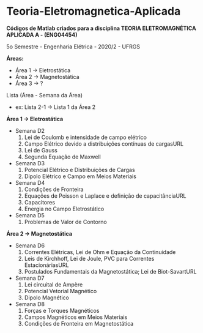 # Teoria-Eletromagnetica-Aplicada
**Códigos de Matlab criados para a disciplina TEORIA ELETROMAGNÉTICA APLICADA A - (ENG04454)**

5o Semestre - Engenharia Elétrica - 2020/2 - UFRGS 

**Áreas:**
* Área 1 -> Eletrostática
* Área 2 -> Magnetostática
* Área 3 -> ?

Lista (Área - Semana da Área)
* ex: Lista 2-1 -> Lista 1 da Área 2

**Área 1 -> Eletrostática**
* Semana D2
  1. Lei de Coulomb e intensidade de campo elétrico
  2. Campo Elétrico devido a distribuições contínuas de cargasURL
  3. Lei de Gauss
  4. Segunda Equação de Maxwell
* Semana D3
  1. Potencial Elétrico e Distribuições de Cargas
  2. Dipolo Elétrico e Campo em Meios Materiais
* Semana D4
  1. Condições de Fronteira
  2. Equações de Poisson e Laplace e definição de capacitânciaURL
  3. Capacitores
  4. Energia no Campo Eletrostático
* Semana D5
  1. Problemas de Valor de Contorno

**Área 2 -> Magnetostática**
* Semana D6
  1. Correntes Elétricas, Lei de Ohm e Equação da Continuidade
  2. Leis de Kirchhoff, Lei de Joule, PVC para Correntes EstacionáriasURL
  3. Postulados Fundamentais da Magnetostática; Lei de Biot-SavartURL
* Semana D7
  1. Lei circuital de Ampère
  2. Potencial Vetorial Magnético
  3. Dipolo Magnético
* Semana D8
  1. Forças e Torques Magnéticos
  2. Campos Magnéticos em Meios Materiais
  3. Condições de Fronteira em Magnetostática
